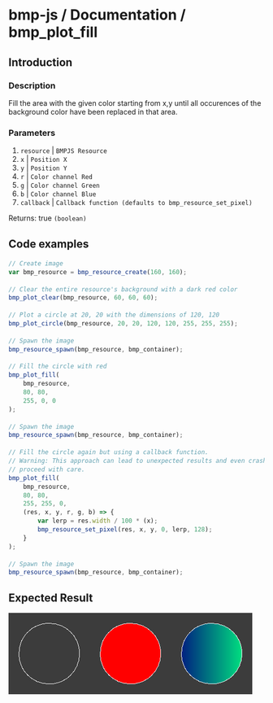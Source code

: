 # bmp-js / Documentation / bmp_plot_fill
## Introduction

### Description

Fill the area with the given color starting from x,y until all occurences of the background color have been replaced in that area.

### Parameters

1. `resource` | `BMPJS Resource`
2. `x` | `Position X`
3. `y` | `Position Y`
4. `r` | `Color channel Red`
5. `g` | `Color channel Green`
6. `b` | `Color channel Blue`
7. `callback` | `Callback function (defaults to bmp_resource_set_pixel)`

Returns: true `(boolean)`

## Code examples

```js
// Create image
var bmp_resource = bmp_resource_create(160, 160);

// Clear the entire resource's background with a dark red color
bmp_plot_clear(bmp_resource, 60, 60, 60);

// Plot a circle at 20, 20 with the dimensions of 120, 120
bmp_plot_circle(bmp_resource, 20, 20, 120, 120, 255, 255, 255);

// Spawn the image
bmp_resource_spawn(bmp_resource, bmp_container);

// Fill the circle with red
bmp_plot_fill(
    bmp_resource,
    80, 80,
    255, 0, 0
);

// Spawn the image
bmp_resource_spawn(bmp_resource, bmp_container);

// Fill the circle again but using a callback function.
// Warning: This approach can lead to unexpected results and even crashes,
// proceed with care.
bmp_plot_fill(
    bmp_resource,
    80, 80,
    255, 255, 0,
    (res, x, y, r, g, b) => {
        var lerp = res.width / 100 * (x);
        bmp_resource_set_pixel(res, x, y, 0, lerp, 128);
    }
);

// Spawn the image
bmp_resource_spawn(bmp_resource, bmp_container);
```

## Expected Result

![expected-result](./img/043.png)
